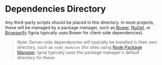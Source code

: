# Dependencies Directory

Any third-party scripts should be placed in this directory. In most projects, these will be managed by a package manager, such as [Bower](http://bower.io/), [NuGet](https://www.nuget.org/), or [Browserify](http://browserify.org/) (Ignia typically uses Bower for client-side dependencies).

> *Note:* Server-side dependencies will typically be installed in their own directory, such as `node_modules` (for sites using [Node Package Manager](https://www.npmjs.com/). Ignia typically uses the package manager's default directory for these.
